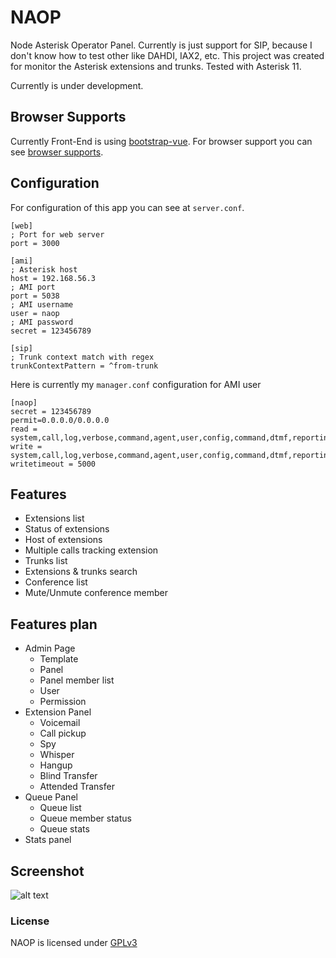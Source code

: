 # NAOP
Node Asterisk Operator Panel. Currently is just support for SIP, because I don't know
how to test other like DAHDI, IAX2, etc. This project was created for monitor the Asterisk
extensions and trunks. Tested with Asterisk 11.

Currently is under development.

## Browser Supports
Currently Front-End is using [bootstrap-vue](https://bootstrap-vue.js.org). For browser support you can see
[browser supports](https://bootstrap-vue.js.org/docs/#browsers-support).

## Configuration
For configuration of this app you can see at `server.conf`.
```config
[web]
; Port for web server
port = 3000

[ami]
; Asterisk host
host = 192.168.56.3
; AMI port
port = 5038
; AMI username
user = naop
; AMI password
secret = 123456789

[sip]
; Trunk context match with regex
trunkContextPattern = ^from-trunk
```

Here is currently my `manager.conf` configuration for AMI user
```
[naop]
secret = 123456789
permit=0.0.0.0/0.0.0.0
read = system,call,log,verbose,command,agent,user,config,command,dtmf,reporting,cdr,dialplan,originate,message,agi,all
write = system,call,log,verbose,command,agent,user,config,command,dtmf,reporting,cdr,dialplan,originate,message,agi,all
writetimeout = 5000
```

## Features
* Extensions list
* Status of extensions
* Host of extensions
* Multiple calls tracking extension
* Trunks list
* Extensions & trunks search
* Conference list
* Mute/Unmute conference member

## Features plan
* Admin Page
  * Template
  * Panel
  * Panel member list
  * User
  * Permission
* Extension Panel
  * Voicemail
  * Call pickup
  * Spy
  * Whisper
  * Hangup
  * Blind Transfer
  * Attended Transfer
* Queue Panel
  * Queue list
  * Queue member status
  * Queue stats
* Stats panel

## Screenshot
![alt text](https://raw.githubusercontent.com/yusrilhs/naop/master/ss.gif)

### License
NAOP is licensed under [GPLv3](https://www.gnu.org/licenses/gpl-3.0.html)
